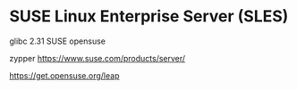 # SUSE Linux Enterprise Server (SLES)

glibc 2.31
SUSE opensuse

zypper
https://www.suse.com/products/server/


https://get.opensuse.org/leap